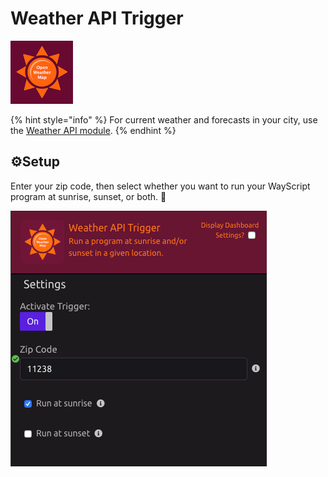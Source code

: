 # Weather API Trigger

![Run your program at sunrise and/or sunset in a given location.](../../.gitbook/assets/open_weather_map.png)

{% hint style="info" %}
For current weather and forecasts in your city, use the [Weather API module](../modules/weather-api.md).
{% endhint %}

## ⚙Setup

Enter your zip code, then select whether you want to run your WayScript program at sunrise, sunset, or both. 🌅 

![](../../.gitbook/assets/screen-shot-2019-07-15-at-5.53.15-pm.png)

